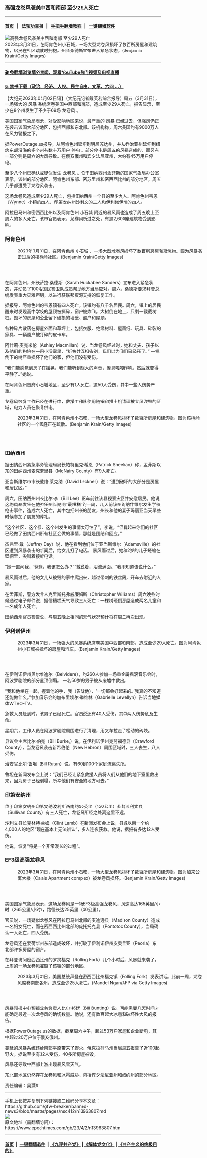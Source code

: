 ### 高强龙卷风袭美中西和南部 至少29人死亡
------------------------

#### [首页](https://github.com/gfw-breaker/banned-news3/blob/master/README.md) &nbsp;&nbsp;|&nbsp;&nbsp; [法轮功真相](https://github.com/begood0513/basic/blob/master/README.md)  &nbsp;&nbsp;|&nbsp;&nbsp; [手把手翻墙教程](https://github.com/gfw-breaker/guides/wiki)  &nbsp;&nbsp;|&nbsp;&nbsp; [一键翻墙软件](https://github.com/gfw-breaker/nogfw/blob/master/README.md)  



<div><img alt="高强龙卷风袭美中西和南部 至少29人死亡" class="attachment-djy_600_400 size-djy_600_400 wp-post-image" src="https://i.epochtimes.com/assets/uploads/2023/04/id13963918-GettyImages-1250217267-600x400.jpg"/>
<div class="caption">
 2023年3月31日，在阿肯色州小石城，一场大型龙卷风损坏了数百所房屋和建筑物，居民在社区疏散时拥抱。州长桑德斯宣布进入紧急状态。(Benjamin Krain/Getty Images)
</div></div><hr/>

#### [ 🎬  免翻墙浏览墙外禁闻、观看YouTube热门视频及电视直播](https://github.com/gfw-breaker/HelloWorld)

#### [ 💥  禁书下载（政治、经济、人权、民主自由、文革、六四 ...）](https://github.com/gfw-breaker/books/blob/master/README.md)

<div><p>
 【大纪元2023年04月02日讯】（大纪元记者戴芙若综合报导）周五（3月31日），一场强大的
 <ok href="https://www.epochtimes.com/gb/tag/%E9%A3%8E%E6%9A%B4.html">
  风暴
 </ok>
 系统席卷美国中西部和南部，造成至少29人死亡。报告显示，至少在8个州发生了不少于69场
 <ok href="https://www.epochtimes.com/gb/tag/%E9%BE%99%E5%8D%B7%E9%A3%8E.html">
  龙卷风
 </ok>
 。
</p>
<p>
 美国国家气象局表示，对受影响地区来说，最严重的
 <ok href="https://www.epochtimes.com/gb/tag/%E9%A3%8E%E6%9A%B4.html">
  风暴
 </ok>
 已经过去，但强风仍正在袭击该国大部分地区，包括西部和东北部。该机构称，周六美国约有9000万人在风力警报之下。
</p>
<p>
 据PowerOutage.us报导，从阿肯色州延伸到明尼苏达州，并从乔治亚州延伸到纽约东部沿海的多个州有数十万用户
 <ok href="https://www.epochtimes.com/gb/tag/%E5%81%9C%E7%94%B5.html">
  停电
 </ok>
 。部分停电是周五的风暴造成的，而另有一部分则是周六的大风导致。在俄亥俄州和宾夕法尼亚州，大约有45万用户停电。
</p>
<p>
 至少八个州已确认或疑似发生
 <ok href="https://www.epochtimes.com/gb/tag/%E9%BE%99%E5%8D%B7%E9%A3%8E.html">
  龙卷风
 </ok>
 。位于田纳西州孟菲斯的国家气象局办公室表示，该州的部分地区、阿肯色州东部、密苏里州和密西西比州的部分地区，周五几乎都遭受了龙卷风袭击。
</p>
<p>
 这场龙卷风造成至少29人死亡，包括田纳西州一个县的至少九人、阿肯色州韦恩（Wynne）小镇的四人、印第安纳州沙利文的三人和伊利诺伊州的四人。
</p>
<p>
 阿拉巴马州和密西西比州以及阿肯色州
 <ok href="https://www.epochtimes.com/gb/tag/%E5%B0%8F%E7%9F%B3%E5%9F%8E.html">
  小石城
 </ok>
 附近的暴风雨也造成了周五晚上至周六的多人死亡，该市官员表示，龙卷风所过之处，有逾2,600座建筑物受到影响。
</p>
<h3>
 阿肯色州
</h3>
<figure aria-describedby="caption-attachment-13963919" class="wp-caption aligncenter" id="attachment_13963919" style="width: 600px">
 <ok href="https://i.epochtimes.com/assets/uploads/2023/04/id13963919-GettyImages-1250217389.jpg" target="_blank">
  <img alt="" class="size-large wp-image-13963919" src="https://i.epochtimes.com/assets/uploads/2023/04/id13963919-GettyImages-1250217389-600x400.jpg"/>
 </ok>
 <br/><figcaption class="wp-caption-text" id="caption-attachment-13963919">
  2023年3月31日，在阿肯色州
  <ok href="https://www.epochtimes.com/gb/tag/%E5%B0%8F%E7%9F%B3%E5%9F%8E.html">
   小石城
  </ok>
  ，一场大型龙卷风损坏了数百所房屋和建筑物。图为风暴袭击过后的核桃岭社区。(Benjamin Krain/Getty Images)
 </figcaption><br/>
</figure><br/>
<p>
 在阿肯色州，州长萨拉‧桑德斯（Sarah Huckabee Sanders）宣布进入紧急状态，并动员了100名国民警卫队成员帮助地方当局应对。周六，桑德斯要求拜登总统发表重大灾难声明，以进行获联邦资源支持的恢复工作。
</p>
<p>
 据报导，阿肯色州的韦恩镇有四人死亡，该镇约有八千名居民。周六，镇上的居民醒来时发现高中学校的屋顶被撕碎，窗户被炸飞。大树倒在地上，只剩一截截树桩。毁坏的房屋和企业留下破损的墙壁、窗户和屋顶。
</p>
<p>
 各种碎片散落在房屋外面和草坪上，包括衣服、绝缘材料、屋面纸、玩具、碎裂的家具、一辆窗户被打碎的皮卡车。
</p>
<p>
 阿什莉‧麦克米伦（Ashley Macmillan）说，当龙卷风经过时，她和丈夫、孩子以及他们的狗挤在一间小浴室里，“祈祷并互相告别，我们以为我们已经死了。” 一棵倒下的树严重损坏了他们的家，但他们没有受伤。
</p>
<p>
 “我们能感觉到房子在摇晃，我们能听到很大的声音，餐具嘎嘎作响。然后就变得平静了。”她说。
</p>
<p>
 在阿肯色州首府小石城地区，至少有1人死亡，逾50人受伤，其中一些人伤势严重。
</p>
<p>
 龙卷风恢复工作已经在进行中，救援工作队使用链锯和推土机清理被大风吹毁的区域，电力人员在恢复供电。
</p>
<figure aria-describedby="caption-attachment-13963920" class="wp-caption aligncenter" id="attachment_13963920" style="width: 600px">
 <ok href="https://i.epochtimes.com/assets/uploads/2023/04/id13963920-GettyImages-1250217684.jpg" target="_blank">
  <img alt="" class="size-large wp-image-13963920" src="https://i.epochtimes.com/assets/uploads/2023/04/id13963920-GettyImages-1250217684-600x392.jpg"/>
 </ok>
 <br/><figcaption class="wp-caption-text" id="caption-attachment-13963920">
  2023年3月31日，在阿肯色州小石城，一场大型龙卷风损坏了数百所房屋和建筑物。图为核桃岭社区的一个家庭正在疏散。(Benjamin Krain/Getty Images)
 </figcaption><br/>
</figure><br/>
<h3>
 田纳西州
</h3>
<p>
 据田纳西州紧急事务管理局局长帕特里克‧希恩（Patrick Sheehan）称，孟菲斯以东的田纳西州麦克奈里县（McNairy County）有9人死亡。
</p>
<p>
 亚当斯维尔市市长戴维‧莱克纳（David Leckner）说：“遭到破坏的大部分是房屋和居民区。”
</p>
<p>
 周六，田纳西州州长比尔‧李（Bill Lee）驱车前往该县视察灾区并安慰居民。他说这场风暴发生在他担任州长期间“最糟糕”的一周，几天前该州的纳什维尔发生学校枪击事件，造成六人死亡，其中包括州长的朋友，州长和他的妻子玛丽亚当天早些时候参加了朋友的葬礼。
</p>
<p>
 “这个社区、这个县、这个州发生的事情太可怕了”，李说，“但看起来你们的社区已经做了田纳西州所有社区会做的事情，那就是团结和回应。”
</p>
<p>
 杰弗里‧戴（Jeffrey Day）说，他在看到他们位于亚当斯维尔（Adamsville）的社区遭到风暴袭击的新闻后，给女儿打了电话。 暴风雨过后，她和2岁的儿子蜷缩在壁橱里，尖叫着接听电话。
</p>
<p>
 “她一直问我，‘爸爸，我该怎么办？’”戴说着，泪流满面。“我不知道该说什么。”
</p>
<p>
 暴风雨过后，他的女儿从被毁的家中爬出来，越过带刺的铁丝网，开车去附近的人家。
</p>
<p>
 在孟菲斯，警方发言人克里斯托弗威廉姆斯（Christopher Williams）周六晚些时候通过电子邮件说，据信糟糕天气导致三人死亡：一棵树砸倒房屋造成两名儿童和一名成年人死亡。
</p>
<p>
 田纳西州官员警告说，与周五晚上相同的天气状况预计将在周二再次出现。
</p>
<h3>
 伊利诺伊州
</h3>
<figure aria-describedby="caption-attachment-13963929" class="wp-caption aligncenter" id="attachment_13963929" style="width: 600px">
 <ok href="https://i.epochtimes.com/assets/uploads/2023/04/id13963929-GettyImages-1250217351.jpg" target="_blank">
  <img alt="" class="size-large wp-image-13963929" src="https://i.epochtimes.com/assets/uploads/2023/04/id13963929-GettyImages-1250217351-600x400.jpg"/>
 </ok>
 <br/><figcaption class="wp-caption-text" id="caption-attachment-13963929">
  2023年3月31日，一场强大的风暴系统席卷美国中西部和南部，造成至少29人死亡。图为阿肯色州小石城被损坏的房屋和汽车。(Benjamin Krain/Getty Images)
 </figcaption><br/>
</figure><br/>
<p>
 在伊利诺伊州贝尔维迪尔（Belvidere），约260人参加一场重金属摇滚音乐会时，阿波罗剧院的部分屋顶倒塌。 一名50岁的男子被从废墟中救出。
</p>
<p>
 “我和他坐在一起，握着他的手，我（告诉他），‘一切都会好起来的。’我真的不知道还能做什么。”参加音乐会的加布里埃尔‧勒维林（Gabrielle Lewellyn）告诉当地媒体WTVO-TV。
</p>
<p>
 急救人员赶到时，该男子已经死亡。官员说还有40人受伤，其中两人伤势危及生命。
</p>
<p>
 星期六，工作人员在阿波罗剧院周围进行了清理，用叉车拉走了松动的砖块。
</p>
<p>
 县议会主席比尔‧伯克（Bill Burke,）说，在伊利诺伊州克劳福德县（Crawford County），当龙卷风袭击新希伯伦（New Hebron）周围区域时，三人丧生，八人受伤。
</p>
<p>
 治安官比尔‧鲁坦（Bill Rutan）说，有60到100个家庭流离失所。
</p>
<p>
 鲁坦在新闻发布会上说：“我们已经让紧急救援人员将人们从他们的地下室里救出来，因为房子已经倒塌，所幸他们有安全的地方可去。”
</p>
<h3>
 印第安纳州
</h3>
<p>
 位于印第安纳州印第安纳波利斯西南约95英里（150公里）处的沙利文县（Sullivan County）有三人死亡，龙卷风所经之处离这里不远。
</p>
<p>
 沙利文县长克林特‧兰姆（Clint Lamb）在新闻发布会上说，县城以南一个约4,000人的地区“现在基本上无法辨认”，多人连夜获救。他说，据报有多达12人受伤。
</p>
<p>
 他说，恢复“将是一个非常漫长的过程”。
</p>
<h3>
 EF3级高强龙卷风
</h3>
<figure aria-describedby="caption-attachment-13963924" class="wp-caption aligncenter" id="attachment_13963924" style="width: 600px">
 <ok href="https://i.epochtimes.com/assets/uploads/2023/04/id13963924-GettyImages-1250217230.jpg" target="_blank">
  <img alt="" class="size-large wp-image-13963924" src="https://i.epochtimes.com/assets/uploads/2023/04/id13963924-GettyImages-1250217230-600x394.jpg"/>
 </ok>
 <br/><figcaption class="wp-caption-text" id="caption-attachment-13963924">
  2023年3月31日，在阿肯色州小石城，一场大型龙卷风损坏了数百所房屋和建筑物。图为加来公寓大楼（Calais Apartment complex）被龙卷风损坏。(Benjamin Krain/Getty Images)
 </figcaption><br/>
</figure><br/>
<p>
 美国国家气象局表示，这场龙卷风是一场EF3级高强龙卷风，风速高达165英里/小时（265公里/小时），路径长达25英里（40公里）。
</p>
<p>
 官员说，一场疑似龙卷风在阿拉巴马州北部的麦迪逊县（Madison County）造成一名妇女死亡，而在密西西比州北部的庞托托克县（Pontotoc County），当局确认一人死亡，四人受伤。
</p>
<p>
 龙卷风还在爱荷华州东部造成破坏，并打破了伊利诺伊州皮奥里亚（Peoria）东北部许多房屋的窗户。
</p>
<p>
 在拜登访问密西西比州的罗灵福克（Rolling Fork）几个小时后，风暴就来袭了，上周的一场龙卷风摧毁了该镇的部分地区。
</p>
<figure aria-describedby="caption-attachment-13963925" class="wp-caption aligncenter" id="attachment_13963925" style="width: 600px">
 <ok href="https://i.epochtimes.com/assets/uploads/2023/04/id13963925-GettyImages-1250139373.jpg" target="_blank">
  <img alt="" class="size-large wp-image-13963925" src="https://i.epochtimes.com/assets/uploads/2023/04/id13963925-GettyImages-1250139373-600x400.jpg"/>
 </ok>
 <br/><figcaption class="wp-caption-text" id="caption-attachment-13963925">
  2023年3月31日，美国总统拜登在密西西比州福克镇（Rolling Fork）发表讲话。此前一周，龙卷风席卷南部各州，造成至少25人死亡。(Mandel Ngan/AFP via Getty Images)
 </figcaption><br/>
</figure><br/>
<p>
 风暴预报中心预报业务负责人比尔‧邦廷（Bill Bunting）说，可能需要几天时间才能确定最近一次龙卷风的确切数量。他说，还有数百起大冰雹和破坏性大风的报告。
</p>
<p>
 根据PowerOutage.us的数据，截至周六中午，超过53万户家庭和企业断电，其中超过20万户位于俄亥俄州。
</p>
<p>
 蔓延的风暴系统还给南部平原带来了野火，俄克拉荷马州当局周五报告了近100起野火。据说至少有32人受伤，40多所房屋被毁。
</p>
<p>
 风暴还导致中西部上游出现暴风雪天气。
</p>
<p>
 东北部地区仍然存在龙卷风和冰雹威胁，包括宾夕法尼亚州和纽约州的部分地区。
</p>
<p>
 责任编辑：吴灏#
</p>
</div>
<hr/>
手机上长按并复制下列链接或二维码分享本文章：<br/>
https://github.com/gfw-breaker/banned-news3/blob/master/pages/nsc412/n13963807.md <br/>
<a href='https://github.com/gfw-breaker/banned-news3/blob/master/pages/nsc412/n13963807.md'><img src='https://github.com/gfw-breaker/banned-news3/blob/master/pages/nsc412/n13963807.md.png'/></a> <br/>
原文地址（需翻墙访问）：https://www.epochtimes.com/gb/23/4/2/n13963807.htm


------------------------
#### [首页](https://github.com/gfw-breaker/banned-news3/blob/master/README.md) &nbsp;|&nbsp; [一键翻墙软件](https://github.com/gfw-breaker/nogfw/blob/master/README.md) &nbsp;| [《九评共产党》](https://github.com/gfw-breaker/9ping.md/blob/master/README.md#九评之一评共产党是什么) | [《解体党文化》](https://github.com/gfw-breaker/jtdwh.md/blob/master/README.md) | [《共产主义的终极目的》](https://github.com/gfw-breaker/gczydzjmd.md/blob/master/README.md)


<img src='http://gfw-breaker.win/banned-news3/pages/nsc412/n13963807.md' width='0px' height='0px'/>